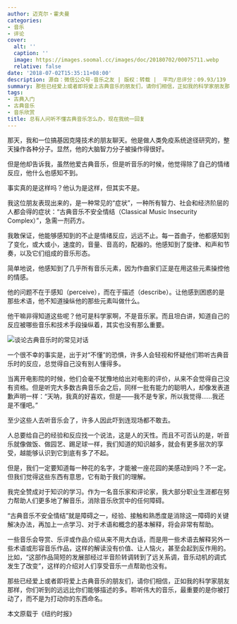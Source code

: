 ```yaml
---
author: 迈克尔・霍夫曼
categories:
- 音乐
- 评论
cover:
  alt: ''
  caption: ''
  image: https://images.soomal.cc/images/doc/20180702/00075711.webp
  relative: false
date: '2018-07-02T15:35:11+08:00'
description: 源自：微信公众号-音乐之友 | 版权：转载 |  平均/总评分：09.93/139
summary: 那些已经爱上或者即将爱上古典音乐的朋友们，请你们相信，正如我的科学家朋友那样，你们听到的远远比你们能够描述的多。聆听伟大的音乐，最重要的是你被打动了，而不是为打动你的东西命名。
tags:
- 古典入门
- 古典音乐
- 音乐欣赏
title: 总有人问听不懂古典音乐怎么办，现在我统一回复
---
```


那天，我和一位搞基因克隆技术的朋友聊天。他是做人类免疫系统途径研究的，整天操作各种分子。显然，他的大脑智力分子被操作得很好。

但是他却告诉我，虽然他爱古典音乐，但是听音乐的时候，他觉得除了自己的情绪反应，他什么也感知不到。

事实真的是这样吗？他认为是这样，但其实不是。

我这位朋友表现出来的，是一种常见的“症状”，一种所有智力、社会和经济阶层的人都会得的症状：“古典音乐不安全情结（Classical Music Insecurity Complex）”，急需一剂药方。

我敢保证，他能够感知到的不止是情绪反应，远远不止。每一首曲子，他都感知到了变化，或大或小，速度的，音量、音高的，配器的。他感知到了旋律、和声和节奏，以及它们组成的音乐形态。

简单地说，他感知到了几乎所有音乐元素，因为作曲家们正是在用这些元素操控他的情感。

他的问题不在于感知（perceive），而在于描述（describe）。让他感到困惑的是那些术语，他不知道操纵他的那些元素叫做什么。

他干嘛非得知道这些呢？他可是科学家啊，不是音乐家。而且坦白讲，知道自己的反应被哪些音乐和技术手段操纵着，其实也没有那么重要。

![谈论古典音乐时的常见对话](https://images.soomal.cc/images/doc/20180702/00075712_01.webp)





一个很不幸的事实是，出于对“不懂”的恐惧，许多人会轻视和怀疑他们聆听古典音乐时的反应，总觉得自己没有别人懂得多。

当离开电影院的时候，他们会毫不犹豫地给出对电影的评价，从来不会觉得自己没有资格。但是听完大多数古典音乐会之后，同样一批有能力的聪明人，却像发表道歉声明一样：“天呐，我真的好喜欢，但是――我不是专家，所以我觉得……我还是不懂吧。”

至少这些人去听音乐会了，许多人因此吓到连现场都不敢去。

人总要给自己的经验和反应找一个说法，这是人的天性。而且不可否认的是，听音乐就像做饭、做园艺、踢足球一样，我们知道的知识越多，就会有更多层次的享受，越能够认识到它到底有多了不起。

但是，我们一定要知道每一种花的名字，才能被一座花园的美感动到吗？不一定。但我们觉得这些东西有意思，它有助于我们的理解。

我完全赞成对于知识的学习。作为一名音乐家和评论家，我大部分职业生涯都在努力帮助人们更多地了解音乐，消除音乐欣赏中的任何障碍。

“古典音乐不安全情结”就是障碍之一，经验、接触和熟悉度是消除这一障碍的关键解决办法，再加上一点学习、对于术语和概念的基本解释，将会非常有帮助。

一些音乐会导赏、乐评或作品介绍从来不用大白话，而是用一些术语去解释另外一些术语或形容音乐作品，这样的解读没有价值、让人恼火，甚至会起到反作用的。比如，“这部作品简短的发展部经过半音阶转调转到了远关系调，音乐动机的调式发生了改变”，这样的介绍对人们享受音乐一点帮助也没有。

那些已经爱上或者即将爱上古典音乐的朋友们，请你们相信，正如我的科学家朋友那样，你们听到的远远比你们能够描述的多。聆听伟大的音乐，最重要的是你被打动了，而不是为打动你的东西命名。

本文原载于《纽约时报》